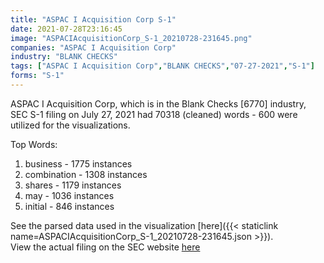 ```yaml
---
title: "ASPAC I Acquisition Corp S-1"
date: 2021-07-28T23:16:45
image: "ASPACIAcquisitionCorp_S-1_20210728-231645.png"
companies: "ASPAC I Acquisition Corp"
industry: "BLANK CHECKS"
tags: ["ASPAC I Acquisition Corp","BLANK CHECKS","07-27-2021","S-1"]
forms: "S-1"
---
```

ASPAC I Acquisition Corp, which is in the Blank Checks [6770] industry, SEC S-1 filing on July 27, 2021 had 70318 (cleaned) words - 600 were utilized for the visualizations.

Top Words:
1. business - 1775 instances
2. combination - 1308 instances
3. shares - 1179 instances
4. may - 1036 instances
5. initial - 846 instances


See the parsed data used in the visualization [here]({{< staticlink name=ASPACIAcquisitionCorp_S-1_20210728-231645.json >}}).  
View the actual filing on the SEC website [here](https://www.sec.gov/Archives/edgar/data/1868775/0001104659-21-095988.txt)